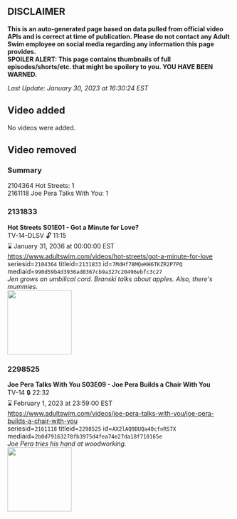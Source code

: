 ## DISCLAIMER
**This is an auto-generated page based on data pulled from official video APIs and is correct at time of publication. Please do not contact any Adult Swim employee on social media regarding any information this page provides.**  
**SPOILER ALERT: This page contains thumbnails of full episodes/shorts/etc. that might be spoilery to you. YOU HAVE BEEN WARNED.**  

_Last Update: January 30, 2023 at 16:30:24 EST_
## Video added
No videos were added.  
## Video removed
### Summary
2104364 Hot Streets: 1  
2161118 Joe Pera Talks With You: 1  
### 2131833
**Hot Streets S01E01 - Got a Minute for Love?**  
TV-14-DLSV 🔓 11:15  
⌛ January 31, 2036 at 00:00:00 EST  
https://www.adultswim.com/videos/hot-streets/got-a-minute-for-love  
seriesid=`2104364` titleid=`2131833` id=`7MdHf78MQeKH6TKZR2P7PQ` mediaid=`990d59b4d3936ad8367cb9a327c20496ebfc3c27`  
_Jen grows an umbilical cord. Branski talks about apples. Also, there's mummies._  
<a href="https://media.cdn.adultswim.com/uploads/20200305/thumbnails/2_20351444154-hotstreets_102_dup-20180105.jpg"><img src="https://media.cdn.adultswim.com/uploads/20200305/thumbnails/2_20351444154-hotstreets_102_dup-20180105.jpg" height="144px" /></a>
### 2298525
**Joe Pera Talks With You S03E09 - Joe Pera Builds a Chair With You**  
TV-14 🔒 22:32  
⌛ February 1, 2023 at 23:59:00 EST  
https://www.adultswim.com/videos/joe-pera-talks-with-you/joe-pera-builds-a-chair-with-you  
seriesid=`2161118` titleid=`2298525` id=`AX2lAQ9DUQa40cfnRS7X` mediaid=`2b0d79163278fb3975d4fea74e27da18f710165e`  
_Joe Pera tries his hand at woodworking._  
<a href="https://media.cdn.adultswim.com/uploads/20211210/thumbnails/2_2112101040370-JoePeraTalksWithYou_309_JoePeraBuildsAChairWithYou.png"><img src="https://media.cdn.adultswim.com/uploads/20211210/thumbnails/2_2112101040370-JoePeraTalksWithYou_309_JoePeraBuildsAChairWithYou.png" height="144px" /></a>
